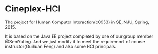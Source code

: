 # Cineplex-HCI

The project for Human Computer Interaction(c0953) in SE, NJU, Spring, 2015.

It is based on the Java EE project completed by one of our group member @SeniYuting. And we just modify it to meet the requiremnet of course instructor(Guihuan Feng) and also some HCI principals.


